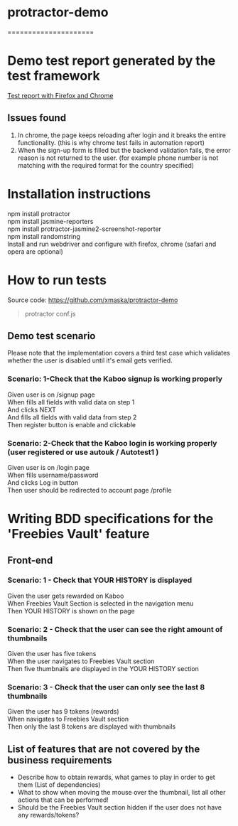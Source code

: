 # protractor-demo
=====================

# Demo test report generated by the test framework

<a href="http://htmlpreview.github.io/?https://github.com/xmaska/protractor-demo/blob/master/reports/test-report.html">Test report with Firefox and Chrome</a>


## Issues found
1. In chrome, the page keeps reloading after login and it breaks the entire functionality. (this is why chrome test fails in automation report)
2. When the sign-up form is filled but the backend validation fails, the error reason is not returned to the user. (for example phone number is not matching with the required format for the country specified)

# Installation instructions
npm install protractor<br>
npm install jasmine-reporters<br>
npm install protractor-jasmine2-screenshot-reporter<br>
npm install randomstring<br>
Install and run webdriver and configure with firefox, chrome (safari and opera are optional)

# How to run tests
Source code: https://github.com/xmaska/protractor-demo
> protractor conf.js

## Demo test scenario
Please note that the implementation covers a third test case which validates whether the user is disabled until it's email gets verified.

### Scenario: 1-Check that the Kaboo signup is working properly 
 Given user is on /signup page<br>
 When fills all fields with valid data on step 1<br>
 And clicks NEXT<br>
 And fills all fields with valid data from step 2<br>
 Then register button is enable and clickable<br>
 
### Scenario: 2-Check that the Kaboo login is working properly (user registered or use autouk / Autotest1 )
 Given user is on /login page<br>
 When fills username/password<br>
 And clicks Log in button<br>
 Then user should be redirected to account page /profile<br>
 
 
 # Writing BDD specifications for the 'Freebies Vault' feature
 
 ## Front-end
 
 ### Scenario: 1 - Check that YOUR HISTORY is displayed
  Given the user gets rewarded on Kaboo<br>
  When Freebies Vault Section is selected in the navigation menu<br>
  Then YOUR HISTORY is shown on the page<br>
  
### Scenario: 2 - Check that the user can see the right amount of thumbnails 
  Given the user has five tokens<br>
  When the user navigates to Freebies Vault section<br>
  Then five thumbnails are displayed in the YOUR HISTORY section<br>
  
### Scenario: 3 - Check that the user can only see the last 8 thumbnails
  Given the user has 9 tokens (rewards)<br>
  When navigates to Freebies Vault section<br>
  Then only the last 8 tokens are displayed with thumbnails<br>
  
## List of features that are not covered by the business requirements

- Describe how to obtain rewards, what games to play in order to get them (List of dependencies)
- What to show when moving the mouse over the thumbnail, list all other actions that can be performed!
- Should be the Freebies Vault section hidden if the user does not have any rewards/tokens?

